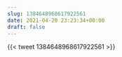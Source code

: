 ```yaml
---
slug: 1384648968617922561
date: 2021-04-20 23:23:34+00:00
draft: false
---
```


{{< tweet 1384648968617922561 >}}
